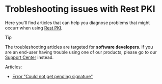 ﻿# Trobleshooting issues with Rest PKI

Here you'll find articles that can help you diagnose problems that might occurr when using [Rest PKI](../index.md).

> [!TIP]
> The troubleshooting articles are targeted for **software developers**. If you are an end-user having trouble using
> one of our products, please go to our [Support Center](http://lacuna.help/) instead.

Articles:

* [Error "Could not get pending signature"](could-not-get-pending-sig.md)
